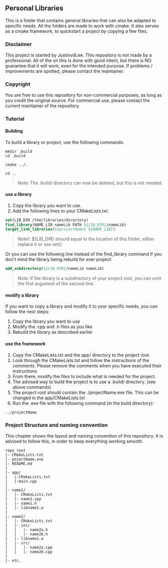 ## Personal Libraries
This is a folder that contains general libraries that can also be adapted to specific needs.
All the folders are made to work with cmake.
It also serves as a cmake framework, to quickstart a project by copying a few files.

### Disclaimer
This project is started by JustinvdLee.
This repository is not made by a professional.
All of the on this is done with good intent, but there is NO guarantee that it will work, even for the intended purpose.
If problems / improvements are spotted, please contact the maintainer.

### Copyright
You are free to use this repository for non-commercial purposes, as long as you credit the original source.
For commercial use, please contact the current maintainer of the repository.

### Tutorial
#### Building
To build a library or project, use the following commands:
```shell
mkdir .build
cd .build
```
```shell
cmake ../.
```
```shell
cd ..
```
> Note: The .build/ directory can now be deleted, but this is not needed.

#### use a library
1. Copy the library you want to use.
2. Add the following lines to your CMakeLists.txt:
```CMake
set(LIB_DIR /the/libraries/directory)
find_library(NAME_LIB nameLib PATH ${LIB_DIR}/nameLib)
target_link_libraries(${projectName} ${NAME_LIB})
```
>Note1: ${LIB_DIR} should equal to the location of this folder, either replace it or use set()

Or you can use the following line instead of the find_library command if you don't mind the library being rebuild for ever project:
```CMake
add_subdirectory(${LIB_DIR}/nameLib nameLib)
```
>Note: If the library is a subdirectory of your project root, you can omit the first argument of the second line.

#### modify a library
If you want to copy a library and modify it to your specific needs, you can follow the next steps:
1. Copy the library you want to use
2. Modify the .cpp and .h files as you like
3. Rebuild the library as described earlier

#### use the framework
1. Copy the CMakeLists.txt and the app/ directory to the project root.
2. Look through the CMakeLists.txt and follow the instructions of the comments.
    Please remove the comments when you have executed their instructions
3. From there, modify the files to include what is needed for the project.
4. The advised way to build the project is to use a .build/ directory. (see above commands) 
5. The project root should contain the ./projectName.exe file. This can be changed in the app/CMakeLists.txt
6. Run the .exe file with the following command (in the build directory):
```shell
../projectName
```

### Project Structure and naming convention
This chapter shows the layout and naming convention of this repository.
It is advised to follow this, in order to keep everything working smooth.
```text
repo root
|- CMakeLists.txt
|- pojectName.exe
|- README.md
|
|- app/
|   |-CMakeLists.txt
|   |-main.cpp
|
|- name1/
|   |- CMakeLists.txt
|   |- name1.cpp
|   |- name1.h
|   |- libname1.a
|
|- name2/
|   |- CMakeLists.txt
|   |- inc/
|   |   |- name2a.h
|   |   |- name2b.h
|   |- libname1.a
|   |- src/
|   |   |- name2a.cpp
|   |   |- name2b.cpp
|
|- etc.
```
